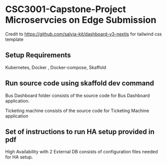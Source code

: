 # CSC3001-Capstone-Project Microservcies on Edge Submission
Credit to https://github.com/salvia-kit/dashboard-v3-nextjs for tailwind css template

## Setup Requirements
Kubernetes, Docker , Docker-compose, Skaffold

## Run source code using skaffold dev command
Bus Dashboard folder consists of the source code for Bus Dashboard application.

Ticketing machine consists of the source code for Ticketing Machine application

## Set of instructions to run HA setup provided in pdf
High Availability with 2 External DB consists of configuration files needed for HA setup.
